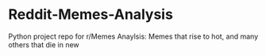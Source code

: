 # Reddit-Memes-Analysis
Python project repo for r/Memes Anaylsis: Memes that rise to hot, and many others that die in new
